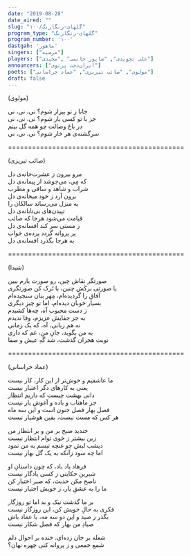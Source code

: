 ```yaml
---
date: "2019-08-28"
date_aired: ""
slug: "گلهای-رنگارنگ/۱۰۰"
program_type: "گلهای-رنگارنگ"
program_number: '۱۰۰'
dastgah: 'ماهور'
singers: ["مرضیه"]
players: ["علی تجویدی", "شاپور حاتمی" ,"مجیدی"]
announcers: ["ایران‌دخت پرتوی"]
poets: ["مولوی", "صائب تبریزی", "عماد خراسانی"]
draft: false
---
```



(مولوی)  

جانا ز تو بیزار شوم؟ نی، نی، نی  
جز با تو کسی یار شوم؟ نی، نی، نی  
در باغ وصالت چو همه گل بینم  
سرگشته‌ی هر خار شوم؟ نی، نی، نی  

============================================

(صائب تبریزی)  

مرو بیرون ز عشرت‌خانه‌ی دل  
که مِی، می‌جوشد از پیمانه‌ی دل  
شراب و شاهد و ساقی و مطرب  
برون آرد ز خود میخانه‌ی دل  
به منزل می‌رساند سالکان را  
تپیدن‌های بی‌تابانه‌ی دل  
قیامت می‌شود هرجا كه صائب  
ز مستی سر کند افسانه‌ی دل  
پر پروانه گردد پرده‌ی خواب  
به هرجا بگذرد افسانه‌ی دل  

============================================

(شیدا)  

صورتگر نقاش چین، رو صورت یارم ببین  
یا صورتی برکَش چنین، یا تَرک کن صورتگری  
آفاق را گردیده‌ام، مِهر بتان سنجیده‌ام  
بسیار خوبان دیده‌ام، اما تو چیزِ دیگری  
ز دست محبوب آه، چه‌ها کشیدم  
به جز جفایش عزیزم، وفا ندیدم  
نه هم زبانی، آه، که یک زمانی  
به من بگوید، جانِ من، غم که داری  
نوبت هجران گذشت، شد گَهِ عیش و صفا  

============================================

(عماد خراسانی)  

ما عاشقیم و خوش‌تر از این کار، کار نیست  
یعنی به کارهای دگر اعتبار نیست  
دانی بهشت چیست که داریم انتظار  
جز ماهتاب و باده و آغوش یار نیست  
فصل بهار فصل جنون است و این سه ماه  
هر کس كه مست نیست، یقین هوشیار نیست  

خندید صبح بر من و بر انتظار من  
زین بیشتر ز خوی توام انتظار نیست  
دیشب لبش چو غنچه تبسم به من نمود  
اما چه سود زآنکه به یک گل بهار نیست  

فرهاد یاد باد، که چون داستانِ او  
شیرین حکایتی ز کسی یادگار نیست  
ناصح مکن حدیث، که صبر اختیار کن  
ما را به عشقِ یار، ز خویش اختیار نیست  

بر ما گذشت نیک و بد اما تو روزگار  
فکری به حالِ خویش کن، این روزگار نیست  
بگذر ز صید و این دو سه مه، با عماد باش  
صیادِ من بهار که فصل شکار نیست  

شعله بر جان زده‌ای، خنده بر احوال دلم  
شمع جمعی و ز پروانه کنی چهره نهان؟  
